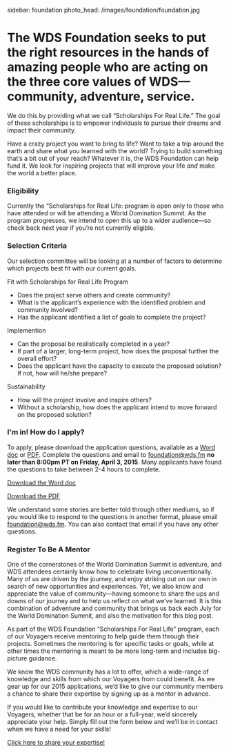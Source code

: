 sidebar: foundation
photo_head: /images/foundation/foundation.jpg

<a name="story"></a>

# The WDS Foundation seeks to put the right resources in the hands of amazing people who are acting on the three core values of WDS—community, adventure, service. 

We do this by providing what we call “Scholarships For Real Life.” The goal of these scholarships is to empower individuals to pursue their dreams and impact their community. 

Have a crazy project you want to bring to life? Want to take a trip around the earth and share what you learned with the world? Trying to build something that’s a bit out of your reach? Whatever it is, the WDS Foundation can help fund it. We look for inspiring projects that will improve your life *and* make the world a better place.

<a name="eligibility"></a>


<div class="line-canvas"></div>

### Eligibility

Currently the “Scholarships for Real Life: program is open only to those who have attended or will be attending a World Domination Summit. As the program progresses, we intend to open this up to a wider audience—so check back next year if you’re not currently eligible.

<a name="selection"></a>


<div class="line-canvas"></div>

### Selection Criteria

Our selection committee will be looking at a number of factors to determine which projects best fit with our current goals.

<div class="foundation-criteria-fit foundation-criteria"></div>

<p class="color-blue">Fit with Scholarships for Real Life Program</p>


* Does the project serve others and create community?
* What is the applicant’s experience with the identified problem and community involved?
* Has the applicant identified a list of goals to complete the project?

<div class="foundation-criteria-implementation foundation-criteria"></div>

<p class="color-orange">Implemention</p>

* Can the proposal be realistically completed in a year?
* If part of a larger, long-term project, how does the proposal further the overall effort?
* Does the applicant have the capacity to execute the proposed solution? If not, how will he/she prepare?

<div class="foundation-criteria-sustainability foundation-criteria"></div>

<p class="color-green">Sustainability</p>

* How will the project involve and inspire others?
* Without a scholarship, how does the applicant intend to move forward on the proposed solution?

<a name="how-to-apply"></a>

<div class="line-canvas"></div>

<div id="foundation-app-box" class="orange-box">
	<h3>I'm in! How do I apply?</h3>
	<p>To apply, please download the application questions, available as a <a href="http://www.katiehurst.com/wp-content/uploads/2015ApplicationDownload-1.docx">Word doc</a> or <a href="http://www.katiehurst.com/wp-content/uploads/2015ApplicationDownload-1.pdf">PDF</a>. Complete the questions and email to <a href="mailto:foundation@wds.fm">foundation@wds.fm</a> <strong>no later than 8:00pm PT on Friday, April 3, 2015</strong>. Many applicants have found the questions to take between 2-4 hours to complete.</p>
<p><a href="http://www.katiehurst.com/wp-content/uploads/2015ApplicationDownload-1.docx">Download the Word doc</a></p>
<p><a href="http://www.katiehurst.com/wp-content/uploads/2015ApplicationDownload-1.pdf">Download the PDF</a></p>

<p>We understand some stories are better told through other mediums, so if you would like to respond to the questions in another format, please email <a href="mailto:foundation@wds.fm">foundation@wds.fm</a>. You can also contact that email if you have any other questions.</p>
</div>

<div class="line-canvas"></div>

### Register To Be A Mentor

One of the cornerstones of the World Domination Summit is adventure, and WDS attendees certainly know how to celebrate living unconventionally. Many of us are driven by the journey, and enjoy striking out on our own in search of new opportunities and experiences. Yet, we also know and appreciate the value of community—having someone to share the ups and downs of our journey and to help us reflect on what we’ve learned. It is this combination of adventure and community that brings us back each July for the World Domination Summit, and also the motivation for this blog post.

As part of the WDS Foundation “Scholarships For Real Life” program, each of our Voyagers receive mentoring to help guide them through their projects. Sometimes the mentoring is for specific tasks or goals, while at other times the mentoring is meant to be more long-term and includes big-picture guidance. 

We know the WDS community has a lot to offer, which a wide-range of knowledge and skills from which our Voyagers from could benefit. As we gear up for our 2015 applications, we’d like to give our community members a chance to share their expertise by signing up as a mentor in advance.

If you would like to contribute your knowledge and expertise to our Voyagers, whether that be for an hour or a full-year, we’d sincerely appreciate your help. Simply fill out the form below and we’ll be in contact when we have a need for your skills!

<a href="/foundation/mentor-submission">Click here to share your expertise!</a>


</div>

